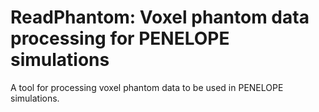 # ReadPhantom: Voxel phantom data processing for PENELOPE simulations
A tool for processing voxel phantom data to be used in PENELOPE simulations.
